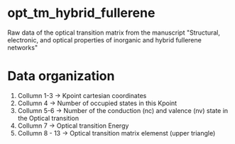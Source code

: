 # opt_tm_hybrid_fullerene
Raw data of the optical transition matrix from the manuscript "Structural, electronic, and optical properties of inorganic and hybrid fullerene networks"

# Data organization

1) Collumn 1-3 -> Kpoint cartesian coordinates
2) Collumn 4 -> Number of occupied states in this Kpoint
3) Collumn 5-6 -> Number of the conduction (nc) and valence (nv) state in the Optical transition 
4) Collumn 7 -> Optical transition Energy
5) Collumn 8 - 13 -> Optical transition matrix elemenst (upper triangle)
